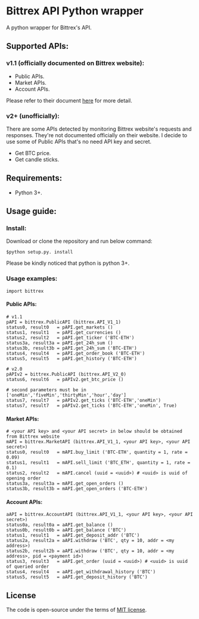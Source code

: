 # Bittrex API Python wrapper
A python wrapper for Bittrex's API.
## Supported APIs:
### v1.1 (officially documented on Bittrex website):
- Public APIs.
- Market APIs.
- Account APIs.

Please refer to their document [here](https://bittrex.com/home/api) for more detail.

### v2+ (unofficially):
There are some APIs detected by monitoring Bittrex website's requests and responses. They're not documented officially on their website. I decide to use some of Public APIs that's no need API key and secret.
- Get BTC price.
- Get candle sticks.

## Requirements:
- Python 3+.

## Usage guide:
### Install:
Download or clone the repository and run below command:
~~~
$python setup.py. install
~~~
Please be kindly noticed that python is python 3+.
### Usage examples:
~~~
import bittrex
~~~
#### Public APIs:
~~~
# v1.1
pAPI = bittrex.PublicAPI (bittrex.API_V1_1)
status0, result0   = pAPI.get_markets ()
status1, result1   = pAPI.get_currencies ()
status2, result2   = pAPI.get_ticker ('BTC-ETH')
status3a, result3a = pAPI.get_24h_sum ()
status3b, result3b = pAPI.get_24h_sum ('BTC-ETH')
status4, result4   = pAPI.get_order_book ('BTC-ETH') 
status5, result5   = pAPI.get_history ('BTC-ETH')

# v2.0
pAPIv2 = bittrex.PublicAPI (bittrex.API_V2_0)
status6, result6   = pAPIv2.get_btc_price ()

# second parameters must be in ['oneMin','fiveMin','thirtyMin','hour','day']
status7, result7   = pAPIv2.get_ticks ('BTC-ETH','oneMin')
status7, result7   = pAPIv2.get_ticks ('BTC-ETH','oneMin', True)
~~~
#### Market APIs:
~~~
# <your API key> and <your API secret> in below should be obtained from Bittrex website
mAPI = bittrex.MarketAPI (bittrex.API_V1_1, <your API key>, <your API secret>)
status0, result0   = mAPI.buy_limit ('BTC-ETH', quantity = 1, rate = 0.09)
status1, result1   = mAPI.sell_limit ('BTC_ETH', quantity = 1, rate = 0.1)
status2, result2   = mAPI.cancel (uuid = <uuid>) # <uuid> is uuid of opening order
status3a, result3a = mAPI.get_open_orders ()
status3b, result3b = mAPI.get_open_orders ('BTC-ETH')
~~~
#### Account APIs:
~~~
aAPI = bittrex.AccountAPI (bittrex.API_V1_1, <your API key>, <your API secret>)
status0a, result0a = aAPI.get_balance ()
status0b, result0b = aAPI.get_balance ('BTC')
status1, result1   = aAPI.get_deposit_addr ('BTC')
status2a, result2a = aAPI.withdraw ('BTC', qty = 10, addr = <my address>)
status2b, result2b = aAPI.withdraw ('BTC', qty = 10, addr = <my address>, pid = <payment id>)
status3, result3   = aAPI.get_order (uuid = <uuid>) # <uuid> is uuid of queried order
status4, result4   = aAPI.get_withdrawal_history ('BTC')
status5, result5   = aAPI.get_deposit_history ('BTC')
~~~

## License
The code is open-source under the terms of [MIT license](https://opensource.org/licenses/MIT).
